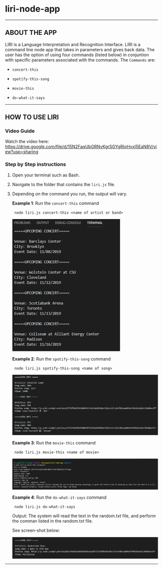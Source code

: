 # liri-node-app
- - -

## ABOUT THE APP
LIRI is a Language Interpretation and Recognition Interface. LIRI is a command line node app that takes in parameters and gives back data. The user has the option of using four commands (listed below) in conjuntion with specific parameters associated with the commands. The  `Commands` are:

   * `concert-this`

   * `spotify-this-song`

   * `movie-this`

   * `do-what-it-says`

- - -
## HOW TO USE LIRI
### **Video Guide**

Watch the video here: https://drive.google.com/file/d/15N2FaqUbGRNyKgrSGYgRIoHvxI5EaN8V/view?usp=sharing

### **Step by Step instructions**

1. Open your terminal such as Bash.
2. Navigate to the folder that contains the `liri.js` file. 
3. Depending on the command you run, the output will vary. 

    **Example 1**: Run the `concert-this` command
    
        node liri.js concert-this <name of artist or band>
    

    ![Results](/images/concert-this.png)

    **Example 2**: Run the `spotify-this-song` command
    
        node liri.js spotify-this-song <name of song>
    

    ![Results](/images/spotify-this-song.png)

    **Example 3**: Run the `movie-this` command
    
        node liri.js movie-this <name of movie>
    


    ![Results](/images/movie-this.png)


    **Example 4**: Run the `do-what-it-says` command
        
        node liri.js do-what-it-says
        
    Output: The system will read the text in the random.txt file, and perform the comman listed in the random.txt file. 
    
    See screen-shot below:

    ![Results](/images/do-what-it-says.png)

- - -
